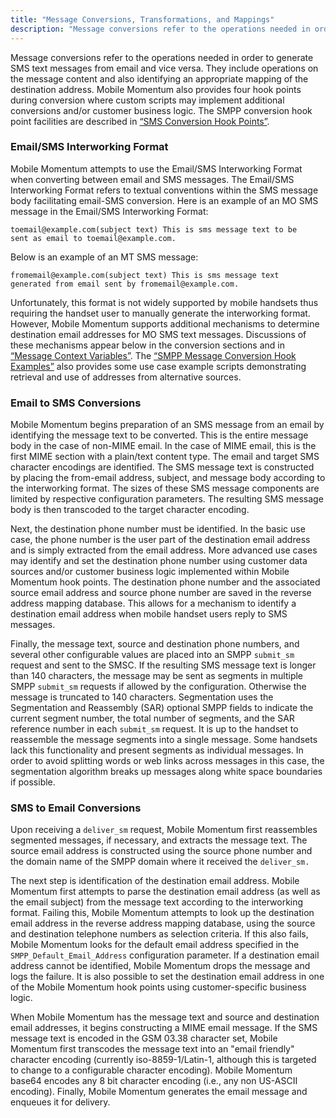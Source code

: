 ```yaml
---
title: "Message Conversions, Transformations, and Mappings"
description: "Message conversions refer to the operations needed in order to generate SMS text messages from email and vice versa They include operations on the message content and also identifying an appropriate mapping of the destination address Mobile Momentum also provides four hook points during conversion where custom scripts may implement..."
---
```


Message conversions refer to the operations needed in order to generate SMS text messages from email and vice versa. They include operations on the message content and also identifying an appropriate mapping of the destination address. Mobile Momentum also provides four hook points during conversion where custom scripts may implement additional conversions and/or customer business logic. The SMPP conversion hook point facilities are described in [“SMS Conversion Hook Points”](/momentum/mobile/mobile-reference/mobility-runtime-hooks).

### <a name="overview-SMPPInterworkingFormat"></a> Email/SMS Interworking Format

Mobile Momentum attempts to use the Email/SMS Interworking Format when converting between email and SMS messages. The Email/SMS Interworking Format refers to textual conventions within the SMS message body facilitating email-SMS conversion. Here is an example of an MO SMS message in the Email/SMS Interworking Format:

```
toemail@example.com(subject text) This is sms message text to be
sent as email to toemail@example.com.
```

Below is an example of an MT SMS message:

```
fromemail@example.com(subject text) This is sms message text
generated from email sent by fromemail@example.com.
```

Unfortunately, this format is not widely supported by mobile handsets thus requiring the handset user to manually generate the interworking format. However, Mobile Momentum supports additional mechanisms to determine destination email addresses for MO SMS text messages. Discussions of these mechanisms appear below in the conversion sections and in [“Message Context Variables”](/momentum/mobile/mobile-reference/mobility-runtime). The [“SMPP Message Conversion Hook Examples”](/momentum/mobile/mobile-reference/mobility-runtime-hooks#mobility.runtime.hook.examples) also provides some use case example scripts demonstrating retrieval and use of addresses from alternative sources.

### <a name="overview-EmailtoSMSConversions"></a> Email to SMS Conversions

Mobile Momentum begins preparation of an SMS message from an email by identifying the message text to be converted. This is the entire message body in the case of non-MIME email. In the case of MIME email, this is the first MIME section with a plain/text content type. The email and target SMS character encodings are identified. The SMS message text is constructed by placing the from-email address, subject, and message body according to the interworking format. The sizes of these SMS message components are limited by respective configuration parameters. The resulting SMS message body is then transcoded to the target character encoding.

Next, the destination phone number must be identified. In the basic use case, the phone number is the user part of the destination email address and is simply extracted from the email address. More advanced use cases may identify and set the destination phone number using customer data sources and/or customer business logic implemented within Mobile Momentum hook points. The destination phone number and the associated source email address and source phone number are saved in the reverse address mapping database. This allows for a mechanism to identify a destination email address when mobile handset users reply to SMS messages.

Finally, the message text, source and destination phone numbers, and several other configurable values are placed into an SMPP `submit_sm` request and sent to the SMSC. If the resulting SMS message text is longer than 140 characters, the message may be sent as segments in multiple SMPP `submit_sm` requests if allowed by the configuration. Otherwise the message is truncated to 140 characters. Segmentation uses the Segmentation and Reassembly (SAR) optional SMPP fields to indicate the current segment number, the total number of segments, and the SAR reference number in each `submit_sm` request. It is up to the handset to reassemble the message segments into a single message. Some handsets lack this functionality and present segments as individual messages. In order to avoid splitting words or web links across messages in this case, the segmentation algorithm breaks up messages along white space boundaries if possible.

### <a name="overview-SMStoEmailConversions"></a> SMS to Email Conversions

Upon receiving a `deliver_sm` request, Mobile Momentum first reassembles segmented messages, if necessary, and extracts the message text. The source email address is constructed using the source phone number and the domain name of the SMPP domain where it received the `deliver_sm.`

The next step is identification of the destination email address. Mobile Momentum first attempts to parse the destination email address (as well as the email subject) from the message text according to the interworking format. Failing this, Mobile Momentum attempts to look up the destination email address in the reverse address mapping database, using the source and destination telephone numbers as selection criteria. If this also fails, Mobile Momentum looks for the default email address specified in the `SMPP_Default_Email_Address` configuration parameter. If a destination email address cannot be identified, Mobile Momentum drops the message and logs the failure. It is also possible to set the destination email address in one of the Mobile Momentum hook points using customer-specific business logic.

When Mobile Momentum has the message text and source and destination email addresses, it begins constructing a MIME email message. If the SMS message text is encoded in the GSM 03.38 character set, Mobile Momentum first transcodes the message text into an "email friendly" character encoding (currently iso-8859-1/Latin-1, although this is targeted to change to a configurable character encoding). Mobile Momentum base64 encodes any 8 bit character encoding (i.e., any non US-ASCII encoding). Finally, Mobile Momentum generates the email message and enqueues it for delivery.
